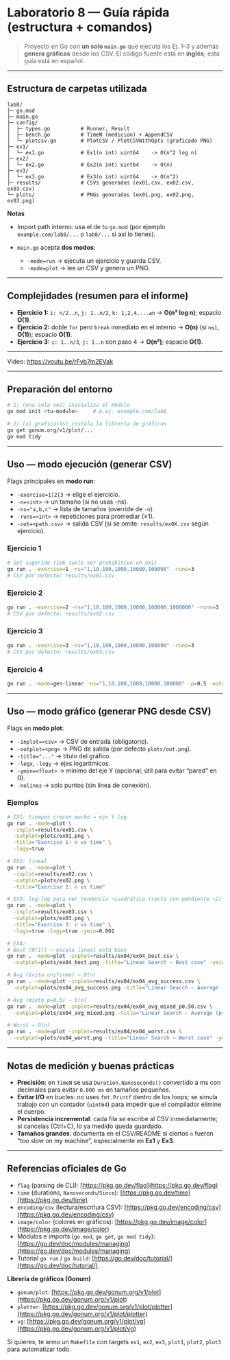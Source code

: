 # Laboratorio 8 — Guía rápida (estructura + comandos)

> Proyecto en Go con **un solo `main.go`** que ejecuta los Ej. 1–3 y además **genera gráficas** desde los CSV.
> El código fuente está en **inglés**; esta guía está en español.

---

## Estructura de carpetas utilizada

```
lab8/
├─ go.mod
├─ main.go
├─ config/
│  ├─ types.go          # Runner, Result
│  ├─ bench.go          # TimeN (medición) + AppendCSV
│  └─ plotcsv.go        # PlotCSV / PlotCSVWithOpts (graficado PNG)
├─ ex1/
│  └─ ex1.go            # Ex1(n int) uint64    -> O(n^2 log n)
├─ ex2/
│  └─ ex2.go            # Ex2(n int) uint64    -> O(n)
├─ ex3/
│  └─ ex3.go            # Ex3(n int) uint64    -> O(n^2)
├─ results/             # CSVs generados (ex01.csv, ex02.csv, ex03.csv)
└─ plots/               # PNGs generados (ex01.png, ex02.png, ex03.png)
```

**Notas**

* Import path interno: usa el de tu `go.mod` (por ejemplo `example.com/lab8/...` o `lab8/...` si así lo tienes).
* `main.go` acepta **dos modos**:

  * `-mode=run` → ejecuta un ejercicio y guarda CSV.
  * `-mode=plot` → lee un CSV y genera un PNG.

---

## Complejidades (resumen para el informe)

* **Ejercicio 1:** `i: n/2..n`, `j: 1..n/2`, `k: 1,2,4,...≤n` → **O(n² log n)**; espacio **O(1)**.
* **Ejercicio 2:** doble `for` pero `break` inmediato en el interno → **O(n)** (si `n≤1`, **O(1)**); espacio **O(1)**.
* **Ejercicio 3:** `i: 1..n/3`, `j: 1..n` con paso 4 → **O(n²)**; espacio **O(1)**.

---

Video: https://youtu.be/rFvb7m2EVak

---

## Preparación del entorno

```bash
# 1) (una sola vez) inicializa el módulo
go mod init <tu-modulo>     # p.ej. example.com/lab8

# 2) (si graficarás) instala la librería de gráficos
go get gonum.org/v1/plot/...
go mod tidy
```

---

## Uso — modo ejecución (generar CSV)

Flags principales en **modo run**:

* `-exercise=1|2|3`  → elige el ejercicio.
* `-n=<int>`         → un tamaño (si no usas -ns).
* `-ns="a,b,c"`      → lista de tamaños (override de `-n`).
* `-runs=<int>`      → repeticiones para promediar (≥1).
* `-out=<path.csv>`  → salida CSV (si se omite: `results/ex0X.csv` según ejercicio).

### Ejercicio 1

```bash
# Set sugerido (1e6 suele ser prohibitivo en ex1)
go run . -exercise=1 -ns="1,10,100,1000,10000,100000" -runs=3
# CSV por defecto: results/ex01.csv
```

### Ejercicio 2

```bash
go run . -exercise=2 -ns="1,10,100,1000,10000,100000,1000000" -runs=3
# CSV por defecto: results/ex02.csv
```

### Ejercicio 3

```bash
go run . -exercise=3 -ns="1,10,100,1000,10000,100000" -runs=3
# CSV por defecto: results/ex03.csv
```

### Ejercicio 4

```bash
go run . -mode=gen-linear -ns="1,10,100,1000,10000,100000" -p=0.5 -outdir="results/ex04"
```


---

## Uso — modo gráfico (generar PNG desde CSV)

Flags en **modo plot**:

* `-inplot=<csv>`    → CSV de entrada (obligatorio).
* `-outplot=<png>`   → PNG de salida (por defecto `plots/out.png`).
* `-title="..."`     → título del gráfico.
* `-logx`, `-logy`   → ejes logarítmicos.
* `-ymin=<float>`    → mínimo del eje Y (opcional; útil para evitar “pared” en 0).
* `-nolines`         → solo puntos (sin línea de conexión).

### Ejemplos

```bash
# EX1: tiempos crecen mucho → eje Y log
go run . -mode=plot \
  -inplot=results/ex01.csv \
  -outplot=plots/ex01.png \
  -title="Exercise 1: n vs time" \
  -logy=true

# EX2: lineal
go run . -mode=plot \
  -inplot=results/ex02.csv \
  -outplot=plots/ex02.png \
  -title="Exercise 2: n vs time"

# EX3: log-log para ver tendencia ~cuadrática (recta con pendiente ~2)
go run . -mode=plot \
  -inplot=results/ex03.csv \
  -outplot=plots/ex03.png \
  -title="Exercise 3: n vs time" \
  -logx=true -logy=true -ymin=0.001

# EX4:
# Best (Θ(1)) – escala lineal está bien
go run . -mode=plot -inplot=results/ex04/ex04_best.csv \
  -outplot=plots/ex04_best.png -title="Linear Search — Best case" -ymin=0.8

# Avg (éxito uniforme) – O(n)
go run . -mode=plot -inplot=results/ex04/ex04_avg_success.csv \
  -outplot=plots/ex04_avg_success.png -title="Linear Search — Average (success uniform)" -ymin=0.8

# Avg (mixto p=0.5) – O(n)
go run . -mode=plot -inplot=results/ex04/ex04_avg_mixed_p0.50.csv \
  -outplot=plots/ex04_avg_mixed.png -title="Linear Search — Average (p=0.5)" -ymin=0.8

# Worst – O(n)
go run . -mode=plot -inplot=results/ex04/ex04_worst.csv \
  -outplot=plots/ex04_worst.png -title="Linear Search — Worst case" -ymin=0.8
```

---

## Notas de medición y buenas prácticas

* **Precisión**: en `TimeN` se usa `Duration.Nanoseconds()` convertido a ms con decimales para evitar `0.000 ms` en tamaños pequeños.
* **Evitar I/O** en bucles: no uses `fmt.Printf` dentro de los loops; se simula trabajo con un contador (`uint64`) para impedir que el compilador elimine el cuerpo.
* **Persistencia incremental**: cada fila se escribe al CSV inmediatamente; si cancelas (Ctrl+C), lo ya medido queda guardado.
* **Tamaños grandes**: documenta en el CSV/README si ciertos `n` fueron “too slow on my machine”, especialmente en **Ex1** y **Ex3**.

---

## Referencias oficiales de Go

* `flag` (parsing de CLI): [https://pkg.go.dev/flag](https://pkg.go.dev/flag)
* `time` (durations, `Nanoseconds`/`Since`): [https://pkg.go.dev/time](https://pkg.go.dev/time)
* `encoding/csv` (lectura/escritura CSV): [https://pkg.go.dev/encoding/csv](https://pkg.go.dev/encoding/csv)
* `image/color` (colores en gráficos): [https://pkg.go.dev/image/color](https://pkg.go.dev/image/color)
* Módulos e imports (`go.mod`, `go get`, `go mod tidy`): [https://go.dev/doc/modules/managing](https://go.dev/doc/modules/managing)
* Tutorial `go run` / `go build`: [https://go.dev/doc/tutorial/](https://go.dev/doc/tutorial/)

**Librería de gráficos (Gonum)**

* `gonum/plot`: [https://pkg.go.dev/gonum.org/v1/plot](https://pkg.go.dev/gonum.org/v1/plot)
* `plotter`: [https://pkg.go.dev/gonum.org/v1/plot/plotter](https://pkg.go.dev/gonum.org/v1/plot/plotter)
* `vg`: [https://pkg.go.dev/gonum.org/v1/plot/vg](https://pkg.go.dev/gonum.org/v1/plot/vg)

Si quieres, te armo un `Makefile` con targets `ex1`, `ex2`, `ex3`, `plot1`, `plot2`, `plot3` para automatizar todo.
